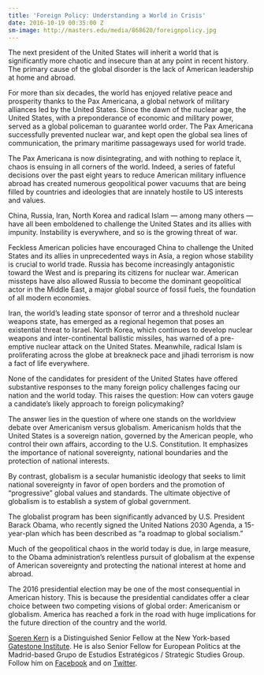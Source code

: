 ```yaml
---
title: 'Foreign Policy: Understanding a World in Crisis'
date: 2016-10-19 00:35:00 Z
sm-image: http://masters.edu/media/868620/foreignpolicy.jpg
---
```


The next president of the United States will inherit a world that is significantly more chaotic and insecure than at any point in recent history. The primary cause of the global disorder is the lack of American leadership at home and abroad.

For more than six decades, the world has enjoyed relative peace and prosperity thanks to the Pax Americana, a global network of military alliances led by the United States. Since the dawn of the nuclear age, the United States, with a preponderance of economic and military power, served as a global policeman to guarantee world order. The Pax Americana successfully prevented nuclear war, and kept open the global sea lines of communication, the primary maritime passageways used for world trade.

The Pax Americana is now disintegrating, and with nothing to replace it, chaos is ensuing in all corners of the world. Indeed, a series of fateful decisions over the past eight years to reduce American military influence abroad has created numerous geopolitical power vacuums that are being filled by countries and ideologies that are innately hostile to US interests and values.

China, Russia, Iran, North Korea and radical Islam — among many others — have all been emboldened to challenge the United States and its allies with impunity. Instability is everywhere, and so is the growing threat of war.

Feckless American policies have encouraged China to challenge the United States and its allies in unprecedented ways in Asia, a region whose stability is crucial to world trade. Russia has become increasingly antagonistic toward the West and is preparing its citizens for nuclear war. American missteps have also allowed Russia to become the dominant geopolitical actor in the Middle East, a major global source of fossil fuels, the foundation of all modern economies.

Iran, the world’s leading state sponsor of terror and a threshold nuclear weapons state, has emerged as a regional hegemon that poses an existential threat to Israel. North Korea, which continues to develop nuclear weapons and inter-continental ballistic missiles, has warned of a pre-emptive nuclear attack on the United States. Meanwhile, radical Islam is proliferating across the globe at breakneck pace and jihadi terrorism is now a fact of life everywhere.

None of the candidates for president of the United States have offered substantive responses to the many foreign policy challenges facing our nation and the world today. This raises the question: How can voters gauge a candidate’s likely approach to foreign policymaking?

The answer lies in the question of where one stands on the worldview debate over Americanism versus globalism. Americanism holds that the United States is a sovereign nation, governed by the American people, who control their own affairs, according to the U.S. Constitution. It emphasizes the importance of national sovereignty, national boundaries and the protection of national interests.

By contrast, globalism is a secular humanistic ideology that seeks to limit national sovereignty in favor of open borders and the promotion of “progressive” global values and standards. The ultimate objective of globalism is to establish a system of global government.

The globalist program has been significantly advanced by U.S. President Barack Obama, who recently signed the United Nations 2030 Agenda, a 15-year-plan which has been described as “a roadmap to global socialism.”

Much of the geopolitical chaos in the world today is due, in large measure, to the Obama administration’s relentless pursuit of globalism at the expense of American sovereignty and protecting the national interest at home and abroad.

The 2016 presidential election may be one of the most consequential in American history. This is because the presidential candidates offer a clear choice between two competing visions of global order: Americanism or globalism. America has reached a fork in the road with huge implications for the future direction of the country and the world.

[Soeren Kern](http://www.soerenkern.com/) is a Distinguished Senior Fellow at the New York-based [Gatestone Institute](http://www.gatestoneinstitute.org/). He is also Senior Fellow for European Politics at the Madrid-based Grupo de Estudios Estratégicos / Strategic Studies Group. Follow him on [Facebook](http://www.facebook.com/Soeren.Kern) and on [Twitter](http://twitter.com/SoerenKern).